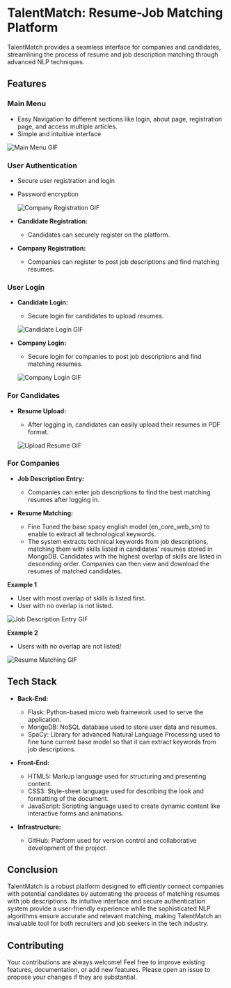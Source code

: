 # TalentMatch: Resume-Job Matching Platform

TalentMatch provides a seamless interface for companies and candidates, streamlining the process of resume and job description matching through advanced NLP techniques.

## Features

### Main Menu

- Easy Navigation to different sections like login, about page, registration page, and access multiple articles.
- Simple and intuitive interface

![Main Menu GIF](gifs/main.gif)

### User Authentication

- Secure user registration and login
- Password encryption

  ![Company Registration GIF](/gifs/register.gif)

- **Candidate Registration:**
  - Candidates can securely register on the platform.
  
- **Company Registration:**
  - Companies can register to post job descriptions and find matching resumes.

### User Login

- **Candidate Login:**

  - Secure login for candidates to upload resumes.
  
  ![Candidate Login GIF](gifs/login_candidate.gif)
  
- **Company Login:**

  - Secure login for companies to post job descriptions and find matching resumes.
  
  ![Company Login GIF](gifs/login_company.gif)
  
### For Candidates

- **Resume Upload:**

  - After logging in, candidates can easily upload their resumes in PDF format.
  
  ![Upload Resume GIF](gifs/upload.gif)

### For Companies

- **Job Description Entry:**
  - Companies can enter job descriptions to find the best matching resumes after logging in.

- **Resume Matching:**
  - Fine Tuned the base spacy english model (en_core_web_sm) to enable to extract all technological keywords.
  - The system extracts technical keywords from job descriptions, matching them with skills listed in candidates' resumes stored in MongoDB. Candidates with the highest overlap of skills are listed in descending order. Companies can then view and download the resumes of matched candidates.

**Example 1**

- User with most overlap of skills is listed first.
- User with no overlap is not listed.

![Job Description Entry GIF](gifs/matching1.gif)

**Example 2**

- Users with no overlap are not listed/

![Resume Matching GIF](gifs/matching2.gif)

## Tech Stack
- **Back-End:**
  - Flask: Python-based micro web framework used to serve the application.
  - MongoDB: NoSQL database used to store user data and resumes.
  - SpaCy: Library for advanced Natural Language Processing used to fine tune current base model so that it can extract keywords from job descriptions.

- **Front-End:**
  - HTML5: Markup language used for structuring and presenting content.
  - CSS3: Style-sheet language used for describing the look and formatting of the document.
  - JavaScript: Scripting language used to create dynamic content like interactive forms and animations.

- **Infrastructure:**
  - GitHub: Platform used for version control and collaborative development of the project.

## Conclusion
TalentMatch is a robust platform designed to efficiently connect companies with potential candidates by automating the process of matching resumes with job descriptions. Its intuitive interface and secure authentication system provide a user-friendly experience while the sophisticated NLP algorithms ensure accurate and relevant matching, making TalentMatch an invaluable tool for both recruiters and job seekers in the tech industry.

## Contributing
Your contributions are always welcome! Feel free to improve existing features, documentation, or add new features. Please open an issue to propose your changes if they are substantial.
